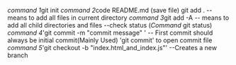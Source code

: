 *command 1*git init 
*command 2*code README.md (save file)
git add . -- means to add all files in current directory
*command 3*git add -A -- means to add all child directories and files 
--check status (*Command* git status)
*command 4*'git commit -m "commit message" ' -- First commit should always be initial commit(Mainly Used)
'git commit' to open commit file
*command 5*'git checkout -b "index.html_and_index.js"' --Creates a new branch
 